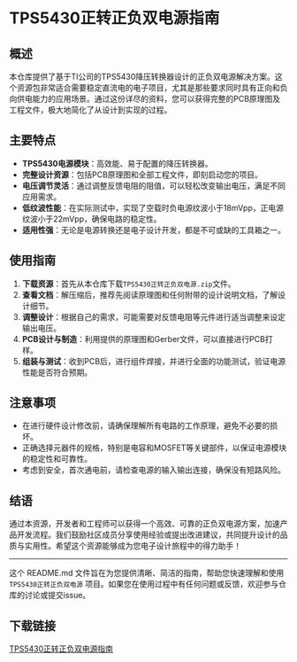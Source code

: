 # TPS5430正转正负双电源指南

## 概述

本仓库提供了基于TI公司的TPS5430降压转换器设计的正负双电源解决方案。这个资源包非常适合需要稳定直流电的电子项目，尤其是那些要求同时具有正向和负向供电能力的应用场景。通过这份详尽的资料，您可以获得完整的PCB原理图及工程文件，极大地简化了从设计到实现的过程。

## 主要特点

- **TPS5430电源模块**：高效能、易于配置的降压转换器。
- **完整设计资源**：包括PCB原理图和全部工程文件，即刻启动您的项目。
- **电压调节灵活**：通过调整反馈电阻的阻值，可以轻松改变输出电压，满足不同应用需求。
- **低纹波性能**：在实际测试中，实现了空载时负电源纹波小于18mVpp，正电源纹波小于22mVpp，确保电路的稳定性。
- **适用性强**：无论是电源转换还是电子设计开发，都是不可或缺的工具箱之一。

## 使用指南

1. **下载资源**：首先从本仓库下载`TPS5430正转正负双电源.zip`文件。
2. **查看文档**：解压缩后，推荐先阅读原理图和任何附带的设计说明文档，了解设计细节。
3. **调整设计**：根据自己的需求，可能需要对反馈电阻等元件进行适当调整来设定输出电压。
4. **PCB设计与制造**：利用提供的原理图和Gerber文件，可以直接进行PCB打样。
5. **组装与测试**：收到PCB后，进行组件焊接，并进行全面的功能测试，验证电源性能是否符合预期。

## 注意事项

- 在进行硬件设计修改前，请确保理解所有电路的工作原理，避免不必要的损坏。
- 正确选择元器件的规格，特别是电容和MOSFET等关键部件，以保证电源模块的稳定性和可靠性。
- 考虑到安全，首次通电前，请检查电源的输入输出连接，确保没有短路风险。

## 结语

通过本资源，开发者和工程师可以获得一个高效、可靠的正负双电源方案，加速产品开发流程。我们鼓励社区成员分享使用经验或提出改进建议，共同提升设计的品质与实用性。希望这个资源能够成为您电子设计旅程中的得力助手！

---

这个 README.md 文件旨在为您提供清晰、简洁的指南，帮助您快速理解和使用 `TPS5430正转正负双电源` 项目。如果您在使用过程中有任何问题或反馈，欢迎参与仓库的讨论或提交issue。

## 下载链接

[TPS5430正转正负双电源指南](https://pan.quark.cn/s/5dceeaaf9500)
